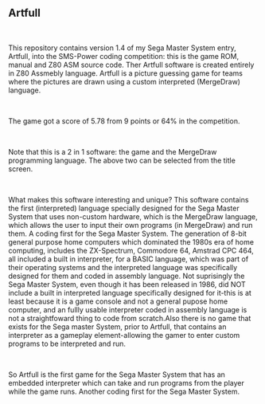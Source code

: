 <!--The HTML in it this page is hand coded regarding the br and h2 tags and so on-->
<h2 >Artfull</h2>
<br>
<p>This repository contains version 1.4 of my Sega Master System entry, Artfull, into the SMS-Power coding competition: this is the game ROM, manual and Z80 ASM source code. Ther Artfull software is created entirely in Z80 Assmebly language. Artfull is a picture guessing game for teams where the pictures are drawn using a custom interpreted (MergeDraw) language.</p>
<br>
<p>The game got a score of 5.78 from 9 points or 64% in the competition.</p>
<br>
<p>Note that this is a 2 in 1 software: the game and the MergeDraw programming language. The above two can be selected from the title screen.</p>
<br>
<p>What makes this software interesting and unique? This software contains the first (interpreted) language specially designed for the Sega Master System that uses  non-custom hardware, which is the MergeDraw language, which allows the user to input their own programs (in MergeDraw) and run them. A coding first for the Sega Master System. The generation of 8-bit general purpose home computers which dominated the 1980s era of home computing, includes the ZX-Spectrum, Commodore 64, Amstrad CPC 464, all included a built in interpreter, for a BASIC language, which was part of their operating systems and the interpreted language was specifically designed for them and coded in assembly language. Not suprisingly the Sega Master System, even though it has been released in 1986, did NOT include a built in interpreted language specifically designed for it-this is at least because it is a game console and not a general pupose home computer, and an fullly usable interpreter coded in assembly language is not a straightfoward thing to code from scratch.Also there is no game that exists for the Sega master System, prior to Artfull, that contains an interpreter as a gameplay element-allowing the gamer to enter custom programs to be interpreted and run.</p>
<br>
<p>So Artfull is the first game for the Sega Master System that has an embedded interpreter which can take and run programs from the player while the game runs. Another coding first for the Sega Master System.</p>


